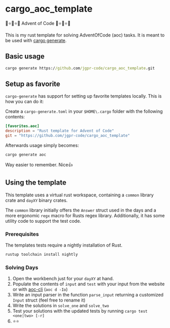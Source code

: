# cargo_aoc_template

🎄⭐🎄⭐🎄 Advent of Code 🎄⭐🎄⭐🎄

This is my rust template for solving AdventOfCode (aoc) tasks.
It is meant to be used with [cargo generate](https://cargo-generate.github.io/cargo-generate/index.html).

## Basic usage

```cmd
cargo generate https://github.com/jgpr-code/cargo_aoc_template.git
```

## Setup as favorite

`cargo-generate` has support for setting up favorite templates locally.
This is how you can do it:

Create a `cargo-generate.toml` in your `$HOME\.cargo` folder with the
following contents:

```toml
[favorites.aoc]
description = "Rust template for Advent of Code"
git = "https://github.com/jgpr-code/cargo_aoc_template"
```

Afterwards usage simply becomes:

```cmd
cargo generate aoc
```

Way easier to remember. Nice👍

## Using the template

This template uses a virtual rust workspace, containing a `common` library crate and `dayXY` binary crates.

The `common` library initially offers the `Answer` struct used in the days and a more
ergonomic `regx` macro for Rusts regex library.
Additionally, it has some utility code to support the test code.

### Prerequisites

The templates tests require a nightly installation of Rust.

```cmd
rustup toolchain install nightly
```

### Solving Days

1. Open the workbench just for your `dayXY` at hand.
2. Populate the contents of `input` and `test` with your input from the website
   or with [aoc-cli](https://github.com/scarvalhojr/aoc-cli) (`aoc d -Io`)
3. Write an input parser in the function `parse_input` returning
   a customized `Input` struct (feel free to rename it)
4. Write the solutions in `solve_one` and `solve_two`
5. Test your solutions with the updated tests by running `cargo test <one|two> [-r]`
6. ⭐⭐
